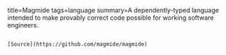 title=Magmide
tags=language
summary=A dependently-typed language intended to make provably correct code possible for working software engineers.
~~~~~~

[Source](https://github.com/magmide/magmide)

